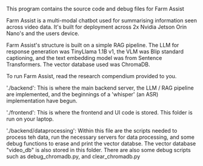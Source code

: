 This program contains the source code and debug files for Farm Assist

Farm Assist is a multi-modal chatbot used for summarising information seen across video data. It's built for deployment across 2x Nvidia Jetson Orin Nano's and the users device.

Farm Assist's structure is built on a simple RAG pipeline. The LLM for response generation was TinyLlama 1.1B v1, the VLM was Blip standard captioning, and the text embedding model was from Sentence Transformers. The vector database used was ChromaDB. 

To run Farm Assist, read the research compendium provided to you.

'./backend': This is where the main backend server, the LLM / RAG pipeline are implemented, and the beginnings of a 'whisper' (an ASR) implementation have begun. 

'./frontend': This is where the frontend and UI code is stored. This folder is run on your laptop.

'./backend/dataprocessing': Within this file are the scripts needed to process teh data, run the necessary servers for data processing, and some debug functions to erase and print the vector databse. The vector database "video_db" is also stored in this folder. There are also some debug scripts such as debug_chromadb.py, and clear_chromadb.py
